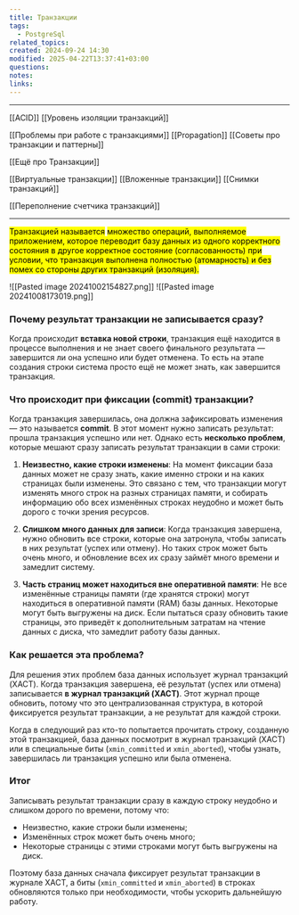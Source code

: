 ```yaml
---
title: Транзакции
tags:
  - PostgreSql
related_topics: 
created: 2024-09-24 14:30
modified: 2025-04-22T13:37:41+03:00
questions: 
notes: 
links: 
---
```


----
[[ACID]]
[[Уровень изоляции транзакций]]

[[Проблемы при работе с транзакциями]]
[[Propagation]]
[[Советы про транзакции и паттерны]]

[[Ещё про Транзакции]]

[[Виртуальные транзакции]]
[[Вложенные транзакции]]
[[Снимки транзакций]]

[[Переполнение счетчика транзакций]]

----

<mark class="hltr-red">Транзакцией называется</mark> <mark class="hltr-yellow">множество операций, выполняемое приложением, которое переводит базу данных из одного корректного состояния в другое корректное состояние (согласованность) при условии, что транзакция выполнена полностью (атомарность) и без помех со стороны других транзакций (изоляция).</mark>

![[Pasted image 20241002154827.png]]
![[Pasted image 20241008173019.png]]

### Почему результат транзакции не записывается сразу?

Когда происходит **вставка новой строки**, транзакция ещё находится в процессе выполнения и не знает своего финального результата — завершится ли она успешно или будет отменена. То есть на этапе создания строки система просто ещё не может знать, как завершится транзакция.

### Что происходит при фиксации (commit) транзакции?

Когда транзакция завершилась, она должна зафиксировать изменения — это называется **commit**. В этот момент нужно записать результат: прошла транзакция успешно или нет. Однако есть **несколько проблем**, которые мешают сразу записать результат транзакции в сами строки:

1. **Неизвестно, какие строки изменены**: На момент фиксации база данных может не сразу знать, какие именно строки и на каких страницах были изменены. Это связано с тем, что транзакции могут изменять много строк на разных страницах памяти, и собирать информацию обо всех изменённых строках неудобно и может быть дорого с точки зрения ресурсов.
     
2. **Слишком много данных для записи**: Когда транзакция завершена, нужно обновить все строки, которые она затронула, чтобы записать в них результат (успех или отмену). Но таких строк может быть очень много, и обновление всех их сразу займёт много времени и замедлит систему.
    
3. **Часть страниц может находиться вне оперативной памяти**: Не все изменённые страницы памяти (где хранятся строки) могут находиться в оперативной памяти (RAM) базы данных. Некоторые могут быть выгружены на диск. Если пытаться сразу обновить такие страницы, это приведёт к дополнительным затратам на чтение данных с диска, что замедлит работу базы данных.


### Как решается эта проблема?

Для решения этих проблем база данных использует журнал транзакций (XACT). Когда транзакция завершена, её результат (успех или отмена) записывается **в журнал транзакций (XACT)**. Этот журнал проще обновить, потому что это централизованная структура, в которой фиксируется результат транзакции, а не результат для каждой строки.

Когда в следующий раз кто-то попытается прочитать строку, созданную этой транзакцией, база данных посмотрит в журнал транзакций (XACT) или в специальные биты (`xmin_committed` и `xmin_aborted`), чтобы узнать, завершилась ли транзакция успешно или была отменена.

### Итог

Записывать результат транзакции сразу в каждую строку неудобно и слишком дорого по времени, потому что:

- Неизвестно, какие строки были изменены;
- Изменённых строк может быть очень много;
- Некоторые страницы с этими строками могут быть выгружены на диск.

Поэтому база данных сначала фиксирует результат транзакции в журнале XACT, а биты (`xmin_committed` и `xmin_aborted`) в строках обновляются только при необходимости, чтобы ускорить дальнейшую работу.
